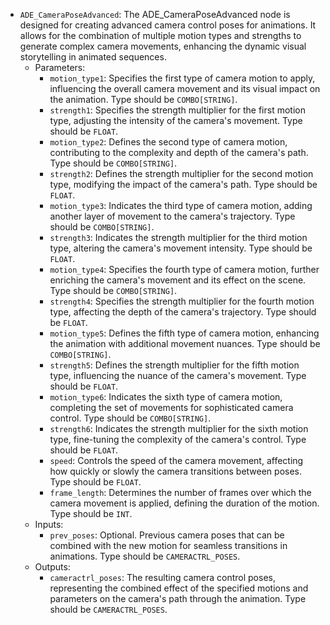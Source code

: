 - `ADE_CameraPoseAdvanced`: The ADE_CameraPoseAdvanced node is designed for creating advanced camera control poses for animations. It allows for the combination of multiple motion types and strengths to generate complex camera movements, enhancing the dynamic visual storytelling in animated sequences.
    - Parameters:
        - `motion_type1`: Specifies the first type of camera motion to apply, influencing the overall camera movement and its visual impact on the animation. Type should be `COMBO[STRING]`.
        - `strength1`: Specifies the strength multiplier for the first motion type, adjusting the intensity of the camera's movement. Type should be `FLOAT`.
        - `motion_type2`: Defines the second type of camera motion, contributing to the complexity and depth of the camera's path. Type should be `COMBO[STRING]`.
        - `strength2`: Defines the strength multiplier for the second motion type, modifying the impact of the camera's path. Type should be `FLOAT`.
        - `motion_type3`: Indicates the third type of camera motion, adding another layer of movement to the camera's trajectory. Type should be `COMBO[STRING]`.
        - `strength3`: Indicates the strength multiplier for the third motion type, altering the camera's movement intensity. Type should be `FLOAT`.
        - `motion_type4`: Specifies the fourth type of camera motion, further enriching the camera's movement and its effect on the scene. Type should be `COMBO[STRING]`.
        - `strength4`: Specifies the strength multiplier for the fourth motion type, affecting the depth of the camera's trajectory. Type should be `FLOAT`.
        - `motion_type5`: Defines the fifth type of camera motion, enhancing the animation with additional movement nuances. Type should be `COMBO[STRING]`.
        - `strength5`: Defines the strength multiplier for the fifth motion type, influencing the nuance of the camera's movement. Type should be `FLOAT`.
        - `motion_type6`: Indicates the sixth type of camera motion, completing the set of movements for sophisticated camera control. Type should be `COMBO[STRING]`.
        - `strength6`: Indicates the strength multiplier for the sixth motion type, fine-tuning the complexity of the camera's control. Type should be `FLOAT`.
        - `speed`: Controls the speed of the camera movement, affecting how quickly or slowly the camera transitions between poses. Type should be `FLOAT`.
        - `frame_length`: Determines the number of frames over which the camera movement is applied, defining the duration of the motion. Type should be `INT`.
    - Inputs:
        - `prev_poses`: Optional. Previous camera poses that can be combined with the new motion for seamless transitions in animations. Type should be `CAMERACTRL_POSES`.
    - Outputs:
        - `cameractrl_poses`: The resulting camera control poses, representing the combined effect of the specified motions and parameters on the camera's path through the animation. Type should be `CAMERACTRL_POSES`.
